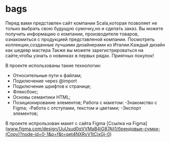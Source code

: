 # bags

Перед вами представлен сайт компании Scala,которая позволяет не только выбрать свою будущую сумочку,но и сделать заказ.
 Вы можете получить информацию о компании, производителе товаров, ознакомиться с продукцией представленой компании.
  Посмотреть коллекции,созданные лучшими дизайнерами из Италии.Каждый дизайн как шедевр мастера 
  Также вы можете зарегистрироваться на сайте,чтобы узнать о новинках в первых рядах. Приятных покупок!

  
  В проекте использованы такие технологии:

 - Относительные пути к файлам;
 - Подключение через @import
 - Подключение шрифтов к странице;
 - Флексбокс;
 - Основы семантики HTML;
 - Позиционирование элементов;
 Работа с макетом:
 -Знакомство с Figma;
 -Работа с отступами, текстом и цветами;
 -Экспорт элементов;

  В проекте испрользован макет с сайта Figma [Ссылка на Figma] (www.figma.com/design/UuUsud0qVVMaB4iG87Alj1/брендовые-сумки-(Copy)?node-id=0-1&p=f&t=qet4NXRvV1tCjxGj-0)

